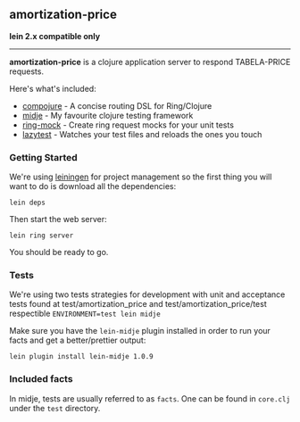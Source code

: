 ## amortization-price

**lein 2.x compatible only**
* * * 

**amortization-price** is a clojure application server to respond TABELA-PRICE requests.

Here's what's included:

* [compojure](https://github.com/weavejester/compojure/) - A concise routing DSL for Ring/Clojure
* [midje](https://github.com/marick/Midje/) - My favourite clojure testing framework
* [ring-mock](https://github.com/weavejester/ring-mock) - Create ring request mocks for your unit tests
* [lazytest](https://github.com/stuartsierra/lazytest) - Watches your test files and reloads the ones you touch


### Getting Started

We're using [leiningen](https://github.com/technomancy/leiningen/) for project management so the first thing you will want to do is download all the dependencies:


`lein deps`


Then start the web server:


`lein ring server`


You should be ready to go.

### Tests

We're using two tests strategies for development with unit and acceptance tests found at test/amortization_price and test/amortization_price/test respectible
`ENVIRONMENT=test lein midje`


Make sure you have the `lein-midje` plugin installed in order to run your facts and get a better/prettier output:


`lein plugin install lein-midje 1.0.9`

### Included facts

In midje, tests are usually referred to as `facts`. One can be found in `core.clj` under the `test` directory.
